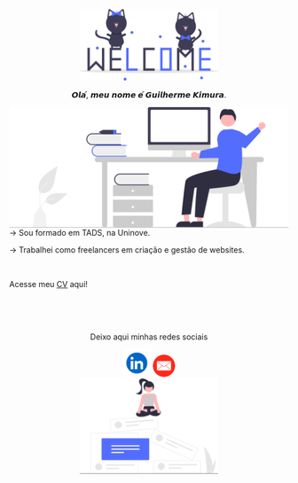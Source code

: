 <div align="center">
  <img src="https://github.com/satoosan/satoosan/blob/main/assets/cats_welcome.svg" width="250px"/>
  <p>𝙊𝙡𝙖́, 𝙢𝙚𝙪 𝙣𝙤𝙢𝙚 𝙚́ 𝙂𝙪𝙞𝙡𝙝𝙚𝙧𝙢𝙚 𝙆𝙞𝙢𝙪𝙧𝙖.</p>
</div>


<div>
  <img src="https://github.com/satoosan/satoosan/blob/main/assets/main_welcome.svg"  width="550px" align="left"/> 
  <p align=""> → Sou formado em TADS, na Uninove.</p>
  <p> → Trabalhei como freelancers em criação e gestão de websites.</p><br>
  <p>Acesse meu <a href="https://drive.google.com/file/d/14YTeb8WLUi0hM1m3l6_nzVDMUwDhHVZM/view?usp=sharing" download>CV</a> aqui!</p>
<!--   <p>Possuo experiências em algumas tecnologias, tais como:</p>
  <img align="" height="30" width="40" src="https://raw.githubusercontent.com/devicons/devicon/master/icons/javascript/javascript-original.svg">
  <img align="" height="30" width="40" src="https://raw.githubusercontent.com/devicons/devicon/master/icons/java/java-original.svg">
  <img align="" height="30" width="40" src="https://raw.githubusercontent.com/devicons/devicon/master/icons/python/python-original.svg"> --><br><br>
</div>


 <!--
<div align="center">
  <h2>📌 Tecnologias e Conhecimentos</h2>
<table>
  <tr>
    <th>Tecnologia</th>
    <th>Frameworks/Bibliotecas</th>
    <th>Banco de Dados</th>
    <th>Conhecimento</th>
  </tr>
  <tr>
    <td><strong><a href="https://github.com/stars/satoosan/lists/python-projects">Python</a></strong></td>
    <td>Flask, Django, FastAPI</td>
    <td>MySQL, PostgreSQL, MongoDB</td>
    <td>🟠 Intermediário</td>
  </tr>
  <tr>
    <td><strong><a href="https://github.com/stars/satoosan/lists/c-plus-plus-projects">C++</a></strong></td>
    <td>Qt, SDL</td>
    <td>MySQL, SQLite</td>
    <td>🔴 Iniciante</td>
  </tr>
  <tr>
    <td><strong><a href="https://github.com/stars/satoosan/lists/java-projects">Java</a></strong></td>
    <td>Spring Boot, JavaFX</td>
    <td>MySQL, PostgreSQL e MongoDB</td>
    <td>🟠 Intermediário</td>
  </tr>
  <tr>
    <td><strong><a href="https://github.com/stars/satoosan/lists/c-projects">C</a></strong></td>
    <td>SDL, ncurses</td>
    <td>SQLite</td>
    <td>🔴 Iniciante</td>
  </tr>
  <tr>
    <td><strong><a href="https://github.com/stars/satoosan/lists/c-sharp-projects">C#</a></strong></td>
    <td>.NET Core, ASP.NET, Unity</td>
    <td>SQL Server, SQLite</td>
    <td>🔴 Iniciante</td>
  </tr>
  <tr>
    <td><strong><a href="https://github.com/stars/satoosan/lists/javascript-projects">JavaScript</a></strong></td>
    <td>React, Vue.js, Angular, Node.js</td>
    <td>Firebase, MongoDB, PostgreSQL</td>
    <td>🟠 Intermediário</td>
  </tr>
  <tr>
    <td><strong><a href="https://github.com/stars/satoosan/lists/sql-projects">SQL</a></strong></td>
    <td>-</td>
    <td>MySQL, PostgreSQL, SQL Server, Oracle</td>
    <td>🟠 Intermediário</td>
  </tr>
  <tr>
    <td><strong><a href="https://github.com/stars/satoosan/lists/go-projects">Go</a></strong></td>
    <td>Gin, Gorilla WebSocket</td>
    <td>PostgreSQL, MySQL</td>
    <td>🔴 Iniciante</td>
  </tr>
  <tr>
    <td><strong><a href="https://github.com/stars/satoosan/lists/delphi-projects">Delphi/Object Pascal</a></strong></td>
    <td>FireMonkey, VCL</td>
    <td>MySQL, PostgreSQL</td>
    <td>🔴 Iniciante</td>
  </tr>
  <tr>
    <td><strong><a href="https://github.com/stars/satoosan/lists/visual-basics">Visual Basic</a></strong></td>
    <td>.NET Framework, Windows Forms</td>
    <td>SQL Server, SQLite</td>
    <td>🔴 Iniciante</td>
  </tr>
</table>
</div>-->
<!-- Classificação simplificada: Iniciante (🔴), Intermediário (🟠) e Avançado (🟢). -->


##

  

<div align="center">
  <p>Deixo aqui minhas redes sociais</p>
    <div align="center">
      <a href="https://www.linkedin.com/in/guisato565/"><img src="https://github.com/satoosan/satoosan/blob/main/assets/icon/linedin_icon.png"  width="50px" align=""/></a>
      <a href="mailto:guilhermesskimura@gmail.com"><img src="https://github.com/satoosan/satoosan/blob/main/assets/icon/email_icon.png"  width="40px" align=""/></a>
    </div>
  <img src="https://github.com/satoosan/satoosan/blob/main/assets/social.svg"  width="250px" align="center"/> 
</div>



<!-- <img src="https://github.com/satoosan/satoosan/blob/main/assets/main_welcome.svg" /> -->
